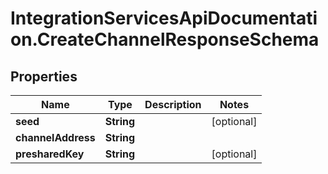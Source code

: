 # IntegrationServicesApiDocumentation.CreateChannelResponseSchema

## Properties
Name | Type | Description | Notes
------------ | ------------- | ------------- | -------------
**seed** | **String** |  | [optional] 
**channelAddress** | **String** |  | 
**presharedKey** | **String** |  | [optional] 
